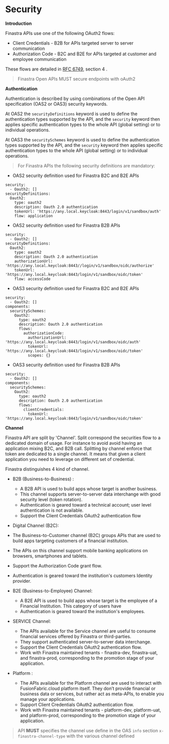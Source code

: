 # Security

**Introduction**

Finastra APIs use one of the following OAuth2 flows: 
- Client Credentials - B2B for APIs targeted server to server communication
- Authorization Code - B2C and B2E for APIs targeted at customer and employee communication

These flows are detailed in [RFC 6749](https://datatracker.ietf.org/doc/html/rfc6749), section 4 .

> Finastra Open APIs MUST secure endpoints with oAuth2 

**Authentication**

Authentication is described by using combinations of the Open API specification (OAS2 or OAS3) security keywords.

At OAS2 the `securityDefinitions` keyword is used to define the authentication types supported by the API, and the `security` keyword then applies specific authentication types to the whole API (global setting) or to individual operations.

At OAS3 the `securitySchemes` keyword is used to define the authentication types supported by the API, and the `security` keyword then applies specific authentication types to the whole API (global setting) or to individual operations.

> For Finastra APIs the following security definitions are mandatory:


- OAS2 security definition used for Finastra B2C and B2E APIs

``` notoggle
security:
  - Oauth2: []
securityDefinitions:
  Oauth2:
    type: oauth2
    description: Oauth 2.0 authentication
    tokenUrl: 'https://any.local.keycloak:8443/login/v1/sandbox/auth'
    flow: application
```

- OAS2 security definition used for Finastra B2B APIs

``` notoggle
security:
  - Oauth2: []
securityDefinitions:
  Oauth2:
    type: oauth2
    description: Oauth 2.0 authentication
    authorizationUrl: 'https://any.local.keycloak:8443//login/v1/sandbox/oidc/authorize'
    tokenUrl: 'https://any.local.keycloak:8443/login/v1/sandbox/oidc/token'
    flow: accessCode
```

- OAS3 security definition used for Finastra B2C and B2E APIs

``` notoggle
security:
  - Oauth2: []
components:
  securitySchemes:
    Oauth2:
      type: oauth2
      description: Oauth 2.0 authentication
      flows:
        authorizationCode:
          authorizationUrl: 'https://any.local.keycloak:8443/login/v1/sandbox/oidc/auth'
          tokenUrl: 'https://any.local.keycloak:8443/login/v1/sandbox/oidc/token'
          scopes: {}
```

- OAS3 security definition used for Finastra B2B APIs

``` notoggle
security:
  - Oauth2: []
components:
  securitySchemes:
    Oauth2:
      type: oauth2
      description: Oauth 2.0 authentication
      flows:
        clientCredentials:
          tokenUrl: 'https://any.local.keycloak:8443/login/v1/sandbox/oidc/token'
```


**Channel** 

Finastra API are split by 'Channel'. Split correspond the securities flow to a dedicated domain of usage. For instance to avoid avoid having an application mixing B2C, and B2B call.
Splitting by channel enforce that token are dedicated to a single channel. It means that given a client application you need to leverage on different set of credential. 

Finastra distinguishes 4 kind of channel. 


- B2B (Business-to-Business) : 
  - A B2B API is used to build apps whose target is another business. 
  - This channel supports server-to-server data interchange with good security level (token rotation).
  - Authentication is geared toward a technical account; user level authentication is not available.
  - Support the Client Credentials OAuth2 authentication flow

-	Digital Channel (B2C): 	
  - The Business-to-Customer channel (B2C) groups APIs that are used to build apps targeting customers of a financial institution. 
  - The APIs on this channel support mobile banking applications on browsers, smartphones and tablets. 
  - Support the Authorization Code grant flow.
  - Authentication is geared toward the institution's customers Identity provider.

- B2E (Business-to-Employee) Channel: 
  - A B2E API is used to build apps whose target is the employee of a Financial Institution. This category of users have
  - Authentication is geared toward the institution's employees.


- SERVICE Channel: 
  - The APIs available for the Service channel are useful to consume  financial services offered by Finastra or third-parties. 
  - They support authenticated server-to-server data interchange. 
  - Support the Client Credentials OAuth2 authentication flow.
  - Work with Finastra maintained tenants - finastra-dev, finastra-uat, and finastra-prod, corresponding to the promotion stage of your application.

- Platform : 
  - The APIs available for the Platform channel are used to interact with FusionFabric.cloud platform itself. They don’t provide financial or business data or services, but rather act as meta-APIs, to enable you manage your applications. 
  - Support Client Credentials OAuth2 authentication flow. 
  - Work with Finastra maintained tenants - platform-dev, platform-uat, and platform-prod, corresponding to the promotion stage of your application.

> API **MUST** specifies the channel use define in the OAS  `info` section `x-finastra-channel-type` with the various channel defined

